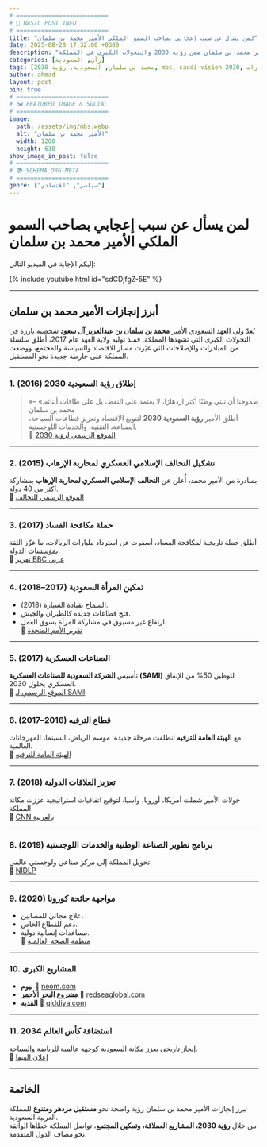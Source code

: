 ```yaml
---
# ==========================
# 📝 BASIC POST INFO
# ==========================
title: "لمن يسأل عن سبب إعجابي بصاحب السمو الملكي الأمير محمد بن سلمان"
date: 2025-08-28 17:32:00 +0300
description: "فيديو من إعداد أحمد الخطيب يفنّد إنجازات ولي العهد السعودي الأمير محمد بن سلمان ضمن رؤية 2030 والتحولات الكبرى في المملكة"
categories: [رأي, السعودية]
tags: [محمد بن سلمان, السعودية, رؤية 2030, mbs, saudi vision 2030, إنجازات]
author: ahmad
layout: post
pin: true
# ==========================
# 🖼️ FEATURED IMAGE & SOCIAL
# ==========================
image:
  path: /assets/img/mbs.webp
  alt: "الأمير محمد بن سلمان"
  width: 1200
  height: 630
show_image_in_post: false
# ==========================
# 📚 SCHEMA.ORG META
# ==========================
genre: ["سياسي", "اقتصادي"]
---
```


# لمن يسأل عن سبب إعجابي بصاحب السمو الملكي الأمير محمد بن سلمان

إليكم الإجابة في الفيديو التالي:

{% include youtube.html id="sdCDjfgZ-5E" %}

---

## أبرز إنجازات الأمير محمد بن سلمان

يُعدّ ولي العهد السعودي الأمير **محمد بن سلمان بن عبدالعزيز آل سعود** شخصية بارزة في التحولات الكبرى التي تشهدها المملكة. فمنذ توليه ولاية العهد عام 2017، أطلق سلسلة من المبادرات والإصلاحات التي غيّرت مسار الاقتصاد والسياسة والمجتمع، ووضعت المملكة على خارطة جديدة نحو المستقبل.

---

### 1. إطلاق رؤية السعودية 2030 (2016)
> «طموحنا أن نبني وطنًا أكثر ازدهارًا، لا يعتمد على النفط، بل على طاقات أبنائه.» – محمد بن سلمان  
أطلق الأمير **رؤية السعودية 2030** لتنويع الاقتصاد وتعزيز قطاعات السياحة، الصناعة، التقنية، والخدمات اللوجستية.  
🔗 [الموقع الرسمي لرؤية 2030](https://www.vision2030.gov.sa)

---

### 2. تشكيل التحالف الإسلامي العسكري لمحاربة الإرهاب (2015)
بمبادرة من الأمير محمد، أُعلن عن **التحالف الإسلامي العسكري لمحاربة الإرهاب** بمشاركة أكثر من 40 دولة.  
🔗 [الموقع الرسمي للتحالف](https://imctc.org)

---

### 3. حملة مكافحة الفساد (2017)
أطلق حملة تاريخية لمكافحة الفساد، أسفرت عن استرداد مليارات الريالات، ما عزّز الثقة بمؤسسات الدولة.  
🔗 [تقرير BBC عربي](https://www.bbc.com/arabic/middleeast-41842854)

---

### 4. تمكين المرأة السعودية (2017–2018)
- السماح بقيادة السيارة (2018).  
- فتح قطاعات جديدة كالطيران والجيش.  
- ارتفاع غير مسبوق في مشاركة المرأة بسوق العمل.  
🔗 [تقرير الأمم المتحدة](https://www.un.org/ar/chronicle/article/108576)

---

### 5. الصناعات العسكرية (2017)
تأسيس **الشركة السعودية للصناعات العسكرية (SAMI)** لتوطين 50% من الإنفاق العسكري بحلول 2030.  
🔗 [الموقع الرسمي لـ SAMI](https://www.sami.com.sa)

---

### 6. قطاع الترفيه (2016–2017)
مع **الهيئة العامة للترفيه** انطلقت مرحلة جديدة: موسم الرياض، السينما، المهرجانات العالمية.  
🔗 [الهيئة العامة للترفيه](https://www.gea.gov.sa)

---

### 7. تعزيز العلاقات الدولية (2018)
جولات الأمير شملت أمريكا، أوروبا، وآسيا، لتوقيع اتفاقيات استراتيجية عززت مكانة المملكة.  
🔗 [CNN بالعربية](https://arabic.cnn.com/middle-east/article/2018/03/08/saudi-arabia-mbs-world-tour)

---

### 8. برنامج تطوير الصناعة الوطنية والخدمات اللوجستية (2019)
تحويل المملكة إلى مركز صناعي ولوجستي عالمي.  
🔗 [NIDLP](https://nidlp.gov.sa)

---

### 9. مواجهة جائحة كورونا (2020)
- علاج مجاني للمصابين.  
- دعم للقطاع الخاص.  
- مساعدات إنسانية دولية.  
🔗 [منظمة الصحة العالمية](https://www.who.int)

---

### 10. المشاريع الكبرى
- **نيوم** 🔗 [neom.com](https://www.neom.com)  
- **مشروع البحر الأحمر** 🔗 [redseaglobal.com](https://www.redseaglobal.com)  
- **القدية** 🔗 [qiddiya.com](https://www.qiddiya.com)

---

### 11. استضافة كأس العالم 2034
إنجاز تاريخي يعزز مكانة السعودية كوجهة عالمية للرياضة والسياحة.  
🔗 [إعلان الفيفا](https://www.fifa.com)

---

## الخاتمة
تبرز إنجازات الأمير محمد بن سلمان رؤية واضحة نحو **مستقبل مزدهر ومتنوع** للمملكة العربية السعودية.  
من خلال **رؤية 2030، المشاريع العملاقة، وتمكين المجتمع**، تواصل المملكة خطاها الواثقة نحو مصاف الدول المتقدمة.